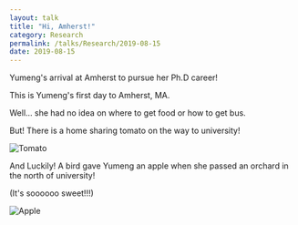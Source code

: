 ```yaml
---
layout: talk
title: "Hi, Amherst!"
category: Research
permalink: /talks/Research/2019-08-15
date: 2019-08-15
---
```

Yumeng's arrival at Amherst to pursue her Ph.D career!

This is Yumeng's first day to Amherst, MA.

Well... she had no idea on where to get food or how to get bus.

But! There is a home sharing tomato on the way to university!

![Tomato](../../images/tomato.jpeg)

And Luckily! A bird gave Yumeng an apple when she passed an orchard in the north of university!

(It's soooooo sweet!!!)

![Apple](../../images/apple.jpeg)

